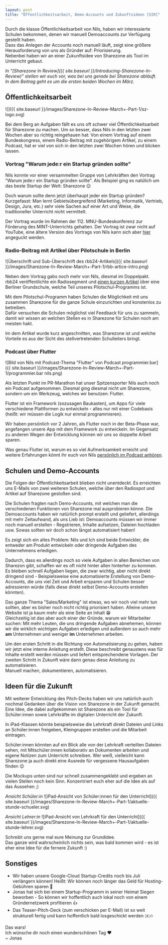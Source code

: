 ```yaml
---
layout: post
title: "Öffentlichkeitsarbeit, Demo-Accounts und Zukunftsideen [SIR]"
---
```

Durch die klasse Öffentlichkeitsarbeit von Nils, haben wir interessierte Schulen bekommen, denen wir manuell Demoaccounts zur Verfügung gestellt haben.  
Dass das Anlegen der Accounts noch manuell läuft, zeigt eine größere Herausforderung von uns als Gründer auf: Priorisierung.   
Nebenbei haben wir an einer Zukunftsidee von Sharezone als Tool im Unterricht gebaut.

*In "[Sharezone In Review]({{ site.baseurl }}/Introducing-Sharezone-In-Review)" stellen wir euch vor, was bei uns gerade bei Sharezone abläuft.\
In dem Beitrag geht es um die ersten beiden Wochen im März.*

## Öffentlichkeitsarbeit
![]({{ site.baseurl }}/images/Sharezone-In-Review-March+-Part-1/sz-logo.svg)

Bei dem Berg an Aufgaben fällt es uns oft schwer viel Öffentlichkeitsarbeit für Sharezone zu machen. Um so besser, dass Nils in den letzten zwei Wochen aber so richtig reingehauen hat: Von einem Vortrag auf einem Bundeskongress, einem Radio-Beitrag mit zugehörigem Artikel, zu einem Podcast, hat er viel von sich in den letzten zwei Wochen hören und blicken lassen.  

### Vortrag "Warum jede:r ein Startup gründen sollte"
Nils konnte vor einer versammelten Gruppe von Lehrkräften den Vortrag "Warum jede:r ein Startup gründen sollte". Als Beispiel ging es natülich um das beste Startup der Welt: Sharezone 😉

Doch warum sollte denn jetzt überhaupt jeder ein Startup gründen? Kurzgefasst: Man lernt Gebietsübergreifend (Marketing, Informatik, Vertrieb, Design, Jura, etc.) sehr viele Sachen auf einer Art und Weise, die traditioneller Unterricht nicht vermittelt.    

Der Vortrag wurde im Rahmen der 112. MNU-Bundeskonferenz zur Förderung des MINT-Unterrichts gehalten. Der Vortrag ist zwar nicht auf YouTube, eine ältere Version des Vortrags von Nils kann sich aber [hier](https://www.youtube.com/watch?v=Bg0okdOOnZw) angeguckt werden.

### Radio-Beitrag mit Artikel über Pilotschule in Berlin
![Überschrift und Sub-Überschrift des rbb24-Artikels]({{ site.baseurl }}/images/Sharezone-In-Review-March+-Part-1/rbb-artice-intro.png)

Neben dem Vortrag gabs noch mehr von Nils, diesmal im Doppelpakt. rbb24 veröffentlichte ein Radiosegment und [einen kurzen Artikel](https://www.rbb24.de/panorama/thema/corona/beitraege/2021/03/lern-app-berlin-pilotprojekt-grundschule.html) über eine Berliner Grundschule, welche Teil unseres Pilotschul-Programms ist.  

Mit dem Pilotschul-Programm haben Schulen die Möglichkeit mit uns zusammen Sharezone für die ganze Schule einzurichten und konstenlos zu betreiben.   
Dafür versuchen die Schulen möglichst viel Feedback für uns zu sammeln, damit wir wissen an welchen Stellen es in Sharezone für Schulen noch am meisten hakt.    

Im dem Artikel wurde kurz angeschnitten, was Sharezone ist und welche Vorteile es aus der Sicht des stellvertretenden Schulleiters bringt.  

### Podcast über Flutter  
![Bild von Nils mit Podcast-Thema "Flutter" von Podcast programmier.bar]({{ site.baseurl }}/images/Sharezone-In-Review-March+-Part-1/programmier.bar nils.png)

Als letzten Punkt im PR-Marathon hat unser Spitzensporter Nils auch noch ein Podcast aufgenommen. Diesmal ging diesmal nicht um Sharezone, sondern um ein Werkzeug, welches wir benutzen: Flutter.

Flutter ist ein Framework (sozusagen Baukasten), um Apps für viele verschiedene Plattformen zu entwickeln - alles nur mit einer Codebasis (heißt: wir müssen die Logik nur einmal programmieren).  

Wir haben persönlich vor 2 Jahren, als Flutter noch in der Beta-Phase war, angefangen unsere App mit dem Framework zu entwickeln. Im Gegensatz zu anderen Wegen der Entwicklung können wir uns so doppelte Arbeit sparen. 

Was genau Flutter ist, warum es so viel Aufmerksamkeit erreicht und weitere Erfahrungen könnt ihr euch von Nils [persönlich im Podcast anhören](https://www.programmier.bar/podcast-episodes/folge-84-flutter-mit-nils-reichardt-von-sharezone).

## Schulen und Demo-Accounts
Die Folgen der Öffentlichkeitsarbeit blieben nicht unentdeckt. Es erreichten uns E-Mails von zwei weiteren Schulen, welche über den Radiospot und Artikel auf Sharezone gestoßen sind.    

Die Schulen fragten nach Demo-Accounts, mit welchen man die verschiedenen Funktionen von Sharezone mal ausprobieren könne. Die Demoaccounts haben wir natürlich prompt erstellt und geliefert, allerdings mit mehr Zeitaufwand, als uns Lieb ist: Demoaccounts müssen wir immer noch manuell erstellen - Regstrieren, Inhalte aufsetzen, Dateien hochladen usw. Sowas sollten wir doch schon längst automatisiert haben!

Es zeigt sich ein altes Problem: Nils und Ich sind beide Entwickler, die entweder am Produkt entwickeln oder dringende Aufgaben des Unternehmens erledigen.  

Dadurch, dass es allerdings noch so viele Aufgaben in allen Bereichen von Sharezon gibt, schaffen wir es oft nicht hinter allen hinterher zu kommen.  
Es bleiben schnell Aufgaben liegen, die zwar wichtig, aber nicht direkt dringend sind - Beispielsweise eine automatisierte Erstellung von Demo-Accounts, die uns viel Zeit und Arbeit ersparen und Schulen besser adressieren würde (falls diese direkt selbst Demo-Accounts erstellen könnten). 

Das ganze Thema "Sales/Marketing" ist etwas, wo wir noch viel mehr tun sollten, aber es bisher noch nicht richtig priorisiert haben. Alleine unsere Website ist ja kaum mehr als eine Seite an Inhalt 😁   
Gleichzeitig ist das aber auch einer der Gründe, warum wir Mitarbeiter suchen: Mit mehr Leuten, die uns dringende Aufgaben abnehemen, können wir die wirklich wichtigen Aufgaben erledigen und außerdem so auch mehr **am** Unternehmen und weniger **im** Unternehmen arbeiten.

Um den ersten Schritt in die Richtung von Automatisierung zu gehen, haben wir jetzt eine interne Anleitung erstellt. Diese beschreibt genaustens was für Inhalte erstellt werden müssen und liefert entsprechendene Vorlagen. 
Der zweiten Schritt in Zukunft wäre dann genau diese Anleitung zu automatisieren.    
Manuell machen, dokumentieren, automatisieren.    

## Ideen für die Zukunft
Mit weiterer Entwicklung des Pitch-Decks haben wir uns natürlich auch nochmal Gedanken über die Vision von Sharezone in der Zukunft gemacht.  
Eine Idee, die dabei aufgekommen ist Sharezone als ein Tool für Schüler:innen sowie Lehrkräfte im digitalen Unterricht der Zukunft.  

In iPad-Klassen könnte beispielsweise die Lehrkraft direkt Dateien und Links an Schüler:innen freigeben, Kleingruppen erstellen und die Mitarbeit eintragen.   

Schüler:innen könnten auf ein Blick alle von der Lehrkraft verteilten Dateien sehen, mit Mitschüler:innen kollaborativ an Dokumenten arbeiten und eigene Notizen zum Unterricht schreiben. Wer weiß, vielleicht kann Sharezone ja auch direkt eine Ausrede für vergessene Hausaufgaben finden 😉

Die Mockups unten sind nur schnell zusammengeklebt und ergeben an vielen Stellen noch kein Sinn. Konzentriert euch eher auf die Idee als auf das Aussehen ;)

*Ansicht Schüler:in*
![iPad-Ansicht von Schüler:innen für den Unterricht]({{ site.baseurl }}/images/Sharezone-In-Review-March+-Part-1/aktuelle-stunde-schueler.svg)

*Ansicht Lehrer:in*
![iPad-Ansicht von Lehrkraft für den Unterricht]({{ site.baseurl }}/images/Sharezone-In-Review-March+-Part-1/aktuelle-stunde-lehrer.svg)

Schreibt uns gerne mal eure Meinung zur Grundidee.   
Das ganze wird wahrscheinlich nichts sein, was bald kommen wird - es ist eher eine Idee für die fernere Zukunft :)

## Sonstiges
* Wir haben unsere Google-Cloud Startup-Credits noch bis Juli verlängern können! Heißt: Wir können noch länger das Geld für Hosting-Gebühren sparen 🙌
* Jonas hat sich bei einem Startup-Programm in seiner Heimat Siegen beworben - So können wir hoffentlich auch lokal noch von einem Gründernetzwerk profitieren 👍
* Das Teaser-Pitch-Deck (zum verschicken per E-Mail) ist so weit strukturell fertig und kann hoffentlich bald losgeschickt werden ✉️🔥

Das wars!      
Ich wünsche dir noch einen wunderschönen Tag ❤️    
~ Jonas
